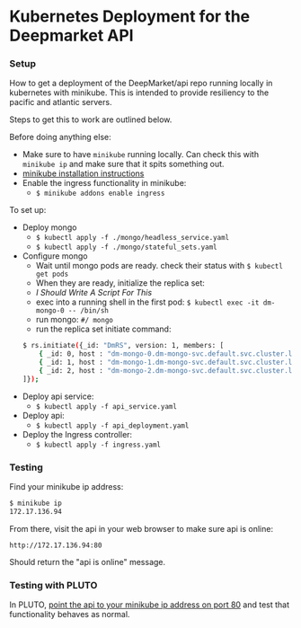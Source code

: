 # Kubernetes Deployment for the Deepmarket API

### Setup

How to get a deployment of the DeepMarket/api repo running locally in kubernetes with minikube.  This is intended to provide resiliency to the pacific and atlantic servers.

Steps to get this to work are outlined below.

Before doing anything else:
- Make sure to have `minikube` running locally.  Can check this with `minikube ip` and make sure that it spits something out.
- [minikube installation instructions](https://kubernetes.io/docs/tasks/tools/install-minikube/)
- Enable the ingress functionality in minikube:
    - `$ minikube addons enable ingress`

To set up:

- Deploy mongo
    - `$ kubectl apply -f ./mongo/headless_service.yaml`
    - `$ kubectl apply -f ./mongo/stateful_sets.yaml`
- Configure mongo
    - Wait until mongo pods are ready.  check their status with `$ kubectl get pods`
    - When they are ready, initialize the replica set:
    - *I Should Write A Script For This*
    - exec into a running shell in the first pod: `$ kubectl exec -it dm-mongo-0 -- /bin/sh`
    - run mongo: `#/ mongo`
    - run the replica set initiate command:
    ```bash
    $ rs.initiate({_id: "DmRS", version: 1, members: [
        { _id: 0, host : "dm-mongo-0.dm-mongo-svc.default.svc.cluster.local:27017" },
        { _id: 1, host : "dm-mongo-1.dm-mongo-svc.default.svc.cluster.local:27017" },
        { _id: 2, host : "dm-mongo-2.dm-mongo-svc.default.svc.cluster.local:27017" },
    ]});
    ```
- Deploy api service:
    - `$ kubectl apply -f api_service.yaml`
- Deploy api:
    - `$ kubectl apply -f api_deployment.yaml`
- Deploy the Ingress controller:
    - `$ kubectl apply -f ingress.yaml`

### Testing

Find your minikube ip address:

```bash
$ minikube ip
172.17.136.94
```

From there, visit the api in your web browser to make sure api is online:

`http://172.17.136.94:80`

Should return the "api is online" message.

### Testing with PLUTO

In PLUTO, [point the api to your minikube ip address on port 80](https://github.com/deepmarket/PLUTO/blob/develop/src/main/python/api.py#L44) and test that functionality behaves as normal.

